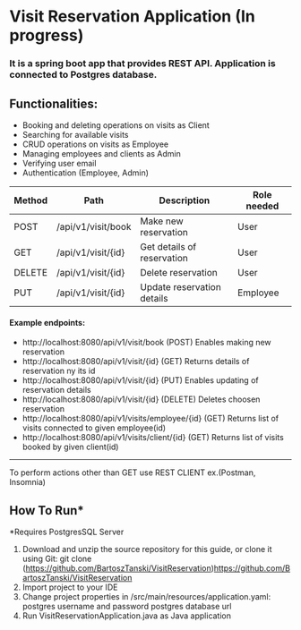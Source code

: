 # Visit Reservation Application (In progress)

### It is a spring boot app that provides REST API. Application is connected to Postgres database.

## Functionalities:
- Booking and deleting operations on visits as Client
- Searching for available visits
- CRUD operations on visits as Employee
- Managing employees and clients as Admin
- Verifying user email
- Authentication (Employee, Admin)
  

Method	| Path	| Description	| Role needed
------------- | ------------------------- | ------------- | ---------
POST	| /api/v1/visit/book	| Make new reservation	| User         	
GET	| /api/v1/visit/{id}	| Get details of reservation	| User
DELETE	| /api/v1/visit/{id}	| Delete reservation	| User
PUT	| /api/v1/visit/{id}	| Update reservation details	| Employee

#### Example endpoints:
- http://localhost:8080/api/v1/visit/book (POST) Enables making new reservation
- http://localhost:8080/api/v1/visit/{id} (GET) Returns details of reservation ny its id
- http://localhost:8080/api/v1/visit/{id} (PUT) Enables updating of reservation details
- http://localhost:8080/api/v1/visit/{id} (DELETE) Deletes choosen reservation
- http://localhost:8080/api/v1/visits/employee/{id} (GET) Returns list of visits connected to given employee(id)
- http://localhost:8080/api/v1/visits/client/{id} (GET) Returns list of visits booked by given client(id)

 
***
To perform actions other than GET use REST CLIENT ex.(Postman, Insomnia)

## How To Run*
*Requires PostgresSQL Server
1. Download and unzip the source repository for this guide, or clone it using Git: 
git clone (https://github.com/BartoszTanski/VisitReservation)https://github.com/BartoszTanski/VisitReservation
2. Import project to your IDE
3. Change project properties in /src/main/resources/application.yaml:
postgres username and password
postgres database url
4. Run VisitReservationApplication.java as Java application

